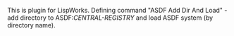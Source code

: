 This is plugin for LispWorks. 
Defining command "ASDF Add Dir And Load" - add directory to ASDF:*CENTRAL-REGISTRY* and load ASDF system (by directory name).